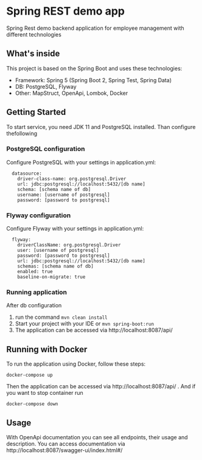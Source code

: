 # Spring REST demo app 

Spring Rest demo backend application for employee management with different technologies

## What's inside 
This project is based on the Spring Boot and uses these technologies:
- Framework: Spring 5 (Spring Boot 2, Spring Test, Spring Data)
- DB: PostgreSQL, Flyway
- Other: MapStruct, OpenApi, Lombok, Docker

## Getting Started
To start service, you need JDK 11 and PostgreSQL installed. Than configure thefollowing

### PostgreSQL configuration
Configure PostgreSQL with your settings in application.yml:
```
  datasource:
    driver-class-name: org.postgresql.Driver
    url: jdbc:postgresql://localhost:5432/[db name]
    schema: [schema name of db]
    username: [username of postgresql]
    password: [password to postgresql]
```

### Flyway configuration
Configure Flyway with your settings in application.yml:
```
  flyway:
    driverClassName: org.postgresql.Driver
    user: [username of postgresql]
    password: [password to postgresql]
    url: jdbc:postgresql://localhost:5432/[db name]
    schemas: [schema name of db]
    enabled: true
    baseline-on-migrate: true
```

### Running application 
After db configuration
1. run the command ```mvn clean install```
2. Start your project with your IDE or ``` mvn spring-boot:run ```
3. The application can be accessed via http://localhost:8087/api/

## Running with Docker
To run the application using Docker, follow these steps:
```
docker-compose up
```
Then the application can be accessed via http://localhost:8087/api/ . And if you want to stop container run
```
docker-compose down
```

## Usage
With OpenApi documentation you can see all endpoints, their usage and description. You can access documentation via http://localhost:8087/swagger-ui/index.html#/




